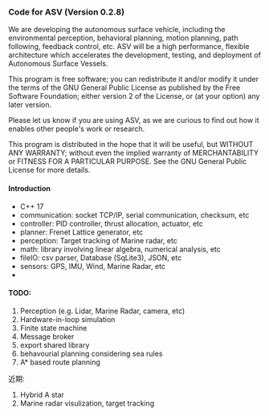 ### Code for ASV (Version 0.2.8)

We are developing the autonomous surface vehicle, including the environmental perception, behavioral planning, motion planning, path following, feedback control, etc. 
ASV will be a high performance, flexible architecture which accelerates the development, testing, and deployment of Autonomous Surface Vessels.

This program is free software; you can redistribute it and/or modify it under the terms of the GNU General Public License as published by the Free Software Foundation; either version 2 of the License, or (at your option) any later version. 

Please let us know if you are using ASV, as we are curious to find out how it enables other people's work or research.

This program is distributed in the hope that it will be useful, but WITHOUT ANY WARRANTY; without even the implied warranty of MERCHANTABILITY or FITNESS FOR A PARTICULAR PURPOSE.  See the GNU General Public License for more details.

#### Introduction

* C++ 17
* communication: socket TCP/IP, serial communication, checksum, etc
* controller: PID controller, thrust allocation, actuator, etc
* planner: Frenet Lattice generator, etc
* perception: Target tracking of Marine radar, etc
* math: library involving linear algebra, numerical analysis, etc
* fileIO: csv parser, Database (SqLite3), JSON, etc
* sensors: GPS, IMU, Wind, Marine Radar, etc
* 


#### TODO: 
1. Perception (e.g. Lidar, Marine Radar, camera, etc)
2. Hardware-in-loop simulation
3. Finite state machine
4. Message broker
5. export shared library
6. behavourial planning considering sea rules
7. A* based route planning


近期:
1. Hybrid A star
2. Marine radar visulization, target tracking
